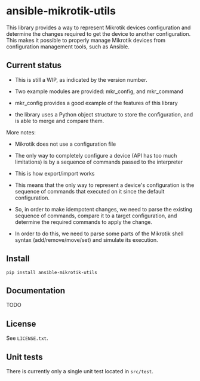 ansible-mikrotik-utils
======================

This library provides a way to represent Mikrotik devices configuration and
determine the changes required to get the device to another configuration. This
makes it possible to properly manage Mikrotik devices from configuration
management tools, such as Ansible.

Current status
--------------

 - This is still a WIP, as indicated by the version number.
 - Two example modules are provided: mkr_config, and mkr_command
 - mkr_config provides a good example of the features of this library

 - the library uses a Python object structure to store the configuration, 
   and is able to merge and compare them.

More notes:

 - Mikrotik does not use a configuration file
 - The only way to completely configure a device (API has too much limitations) is by a sequence of commands passed to the interpreter
 - This is how export/import works

 - This means that the only way to represent a device's configuration is the sequence of commands that executed on it since the default configuration.
 - So, in order to make idempotent changes, we need to parse the existing sequence of commands, compare it to a target configuration, and determine the required commands to apply the change.
 - In order to do this, we need to parse some parts of the Mikrotik shell syntax (add/remove/move/set) and simulate its execution.

Install
-------

`pip install ansible-mikrotik-utils`

Documentation
-------------

TODO

License
-------

See `LICENSE.txt`.

Unit tests
----------

There is currently only a single unit test located in `src/test`.


